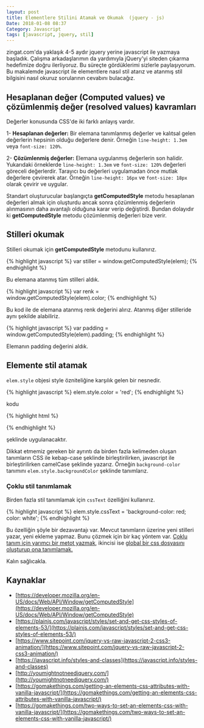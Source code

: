 ```yaml
---
layout: post
title: Elementlere Stilini Atamak ve Okumak  (jquery - js)
Date: 2018-01-08 08:37
Category: Javascript
tags: [javascript, jquery, stil]
---
```


zingat.com'da yaklaşık 4-5 aydır jquery yerine javascript ile yazmaya başladık. Çalışma arkadaşlarımın da yardımıyla jQuery'yi siteden çıkarma hedefimize doğru ilerliyoruz. Bu süreçte gördüklerimi sizlerle paylaşıyorum. Bu makalemde javascript ile elementlere nasıl stil atarız ve atanmış stil bilgisini nasıl okuruz sorularının cevabını bulacağız.

## Hesaplanan değer (Computed values) ve çözümlenmiş değer (resolved values) kavramları

Değerler konusunda CSS'de iki farklı anlayış vardır. 

1- **Hesaplanan değerler:** Bir elemana tanımlanmış değerler ve kalıtsal gelen değerlerin hepsinin olduğu değerlere denir. Örneğin `line-height: 1.3em` veya `font-size: 120%`.

2- **Çözümlenmiş değerler:** Elemana uygulanmış değerlerin son halidir. Yukarıdaki örneklerde `line-height: 1.3em` ve `font-size: 120%` değerleri göreceli değerlerdir. Tarayıcı bu değerleri uygulamadan önce mutlak değerlere çevirerek atar. Örneğin `line-height: 16px` ve `font-size: 18px` olarak çevirir ve uygular.

Standart oluşturucular başlangıçta **getComputedStyle** metodu hesaplanan değerleri almak için oluşturdu ancak sonra çözümlenmiş değerlerin alınmasının daha avantajlı olduğuna karar verip değiştirdi. Bundan dolayıdır ki **getComputedStyle** metodu çözümlenmiş değerleri bize verir.

## Stilleri okumak

Stilleri okumak için **getComputedStyle** metodunu kullanırız.

{% highlight javascript %}
var stiller = window.getComputedStyle(elem);
{% endhighlight %}

Bu elemana atanmış tüm stilleri aldık.

{% highlight javascript %}
var renk = window.getComputedStyle(elem).color;
{% endhighlight %}

Bu kod ile de elemana atanmış renk değerini alırız. Atanmış diğer stilleride aynı şekilde alabiliriz.

{% highlight javascript %}
var padding = window.getComputedStyle(elem).padding;
{% endhighlight %}

Elemanın padding değerini aldık.

## Elemente stil atamak

`elem.style` objesi style özniteliğine karşılık gelen bir nesnedir. 

{% highlight javascript %}
elem.style.color = 'red';
{% endhighlight %}

kodu

{% highlight html %}
<div id='deneme' style='color:red'></div>
{% endhighlight %}

şeklinde uygulanacaktır. 

Dikkat etmemiz gereken bir ayrıntı da birden fazla kelimeden oluşan tanımların CSS ile kebap-case şeklinde birleştirilirken, javascript ile birleştirilirken camelCase şeklinde yazarız. Örneğin `background-color` tanımını `elem.style.backgroundColor` şeklinde tanımlarız. 

### Çoklu stil tanımlamak

Birden fazla stil tanımlamak için `cssText` özelliğini kullanırız. 

{% highlight javascript %}
elem.style.cssText = 'background-color: red; color: white';
{% endhighlight %}

Bu özelliğin şöyle bir dezavantajı var. Mevcut tanımların üzerine yeni stilleri yazar, yeni ekleme yapmaz. Bunu çözmek için bir kaç yöntem var. [Çoklu tanım için yarımcı bir metot yazmak](https://plainjs.com/javascript/styles/set-and-get-css-styles-of-elements-53/), ikincisi ise [global bir css dosyasını oluşturup ona tanımlamak.](https://gomakethings.com/two-ways-to-set-an-elements-css-with-vanilla-javascript/)

Kalın sağlıcakla.

## Kaynaklar

 - [https://developer.mozilla.org/en-US/docs/Web/API/Window/getComputedStyle](https://developer.mozilla.org/en-US/docs/Web/API/Window/getComputedStyle)
 - [https://plainjs.com/javascript/styles/set-and-get-css-styles-of-elements-53/](https://plainjs.com/javascript/styles/set-and-get-css-styles-of-elements-53/)
 - [https://www.sitepoint.com/jquery-vs-raw-javascript-2-css3-animation/](https://www.sitepoint.com/jquery-vs-raw-javascript-2-css3-animation/)
 - [https://javascript.info/styles-and-classes](https://javascript.info/styles-and-classes)
 - [http://youmightnotneedjquery.com/](http://youmightnotneedjquery.com/)
 - [https://gomakethings.com/getting-an-elements-css-attributes-with-vanilla-javascript/](https://gomakethings.com/getting-an-elements-css-attributes-with-vanilla-javascript/)
 - [https://gomakethings.com/two-ways-to-set-an-elements-css-with-vanilla-javascript/](https://gomakethings.com/two-ways-to-set-an-elements-css-with-vanilla-javascript/)